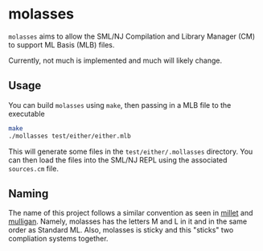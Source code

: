 # molasses
`molasses` aims to allow the SML/NJ Compilation and Library Manager (CM) to support ML Basis (MLB) files. 

Currently, not much is implemented and much will likely change.

## Usage

You can build `molasses` using `make`, then passing in a MLB file to the executable

```sh
make
./mollasses test/either/either.mlb
```
This will generate some files in the `test/either/.mollasses` directory. You can then load the files into the SML/NJ REPL using the associated `sources.cm` file.

## Naming

The name of this project follows a similar convention as seen in [millet](https://github.com/azdavis/millet) and [mulligan](https://github.com/brandonspark/mulligan).
Namely, molasses has the letters M and L in it and in the same order as Standard ML. Also, molasses is sticky and this "sticks" two compliation systems together.
